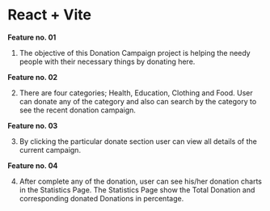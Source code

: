 # React + Vite

**Feature no. 01**

1. The objective of this Donation Campaign project is helping the needy people with their necessary things by donating here.

**Feature no. 02**

2. There are four categories; Health, Education, Clothing and Food. User can donate any of the category and also can search by the category to see the recent donation campaign.

**Feature no. 03**

3. By clicking the particular donate section user can view all details of the current campaign.


**Feature no. 04**

4. After complete any of the donation, user can see his/her donation charts in the Statistics Page. The Statistics Page show the Total Donation and corresponding donated Donations in percentage.
